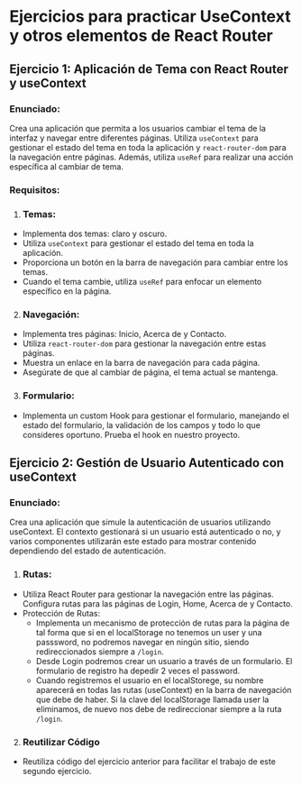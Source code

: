# Ejercicios para practicar UseContext y otros elementos de React Router
## Ejercicio 1: Aplicación de Tema con React Router y useContext
### Enunciado:
Crea una aplicación que permita a los usuarios cambiar el tema de la interfaz y navegar entre diferentes páginas. Utiliza `useContext` para gestionar el estado del tema en toda la aplicación y `react-router-dom` para la navegación entre páginas. Además, utiliza `useRef` para realizar una acción específica al cambiar de tema.
### Requisitos:
1. ### Temas:
- Implementa dos temas: claro y oscuro.
- Utiliza `useContext` para gestionar el estado del tema en toda la aplicación.
- Proporciona un botón en la barra de navegación para cambiar entre los temas.
- Cuando el tema cambie, utiliza `useRef` para enfocar un elemento específico en la página.
2. ### Navegación:
- Implementa tres páginas: Inicio, Acerca de y Contacto.
- Utiliza `react-router-dom` para gestionar la navegación entre estas páginas.
- Muestra un enlace en la barra de navegación para cada página.
- Asegúrate de que al cambiar de página, el tema actual se mantenga.
3. ### Formulario:
- Implementa un custom Hook para gestionar el formulario, manejando el estado del formulario, la validación de los campos y todo lo que consideres oportuno. Prueba el hook en nuestro proyecto.

## Ejercicio 2: Gestión de Usuario Autenticado con useContext
### Enunciado:
Crea una aplicación que simule la autenticación de usuarios utilizando useContext. El contexto gestionará si un usuario está autenticado o no, y varios componentes utilizarán este estado para mostrar contenido dependiendo del estado de autenticación.
1. ### Rutas:
- Utiliza React Router para gestionar la navegación entre las páginas. Configura rutas para las páginas de Login, Home, Acerca de y Contacto.
- Protección de Rutas:
    - Implementa un mecanismo de protección de rutas para la página de tal forma que si en el localStorage no tenemos un user y una passsword, no podremos navegar en ningún sitio, siendo redireccionados siempre a `/login`.
    - Desde Login podremos crear un usuario a través de un formulario. El formulario de registro ha depedir 2 veces el password.
    - Cuando registremos el usuario en el localStorege, su nombre aparecerá en todas las rutas (useContext) en la barra de navegación que debe de haber. Si la clave del localStorage llamada user la eliminamos, de nuevo nos debe de redireccionar siempre a la ruta `/login`.
2. ### Reutilizar Código
- Reutiliza código del ejercicio anterior para facilitar el trabajo de este segundo ejercicio.
